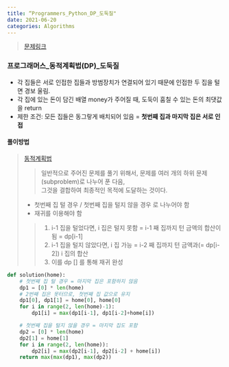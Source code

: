 ```yaml
---
title: “Programmers_Python_DP_도둑질"
date: 2021-06-20
categories: Algorithms
---
```

> [문제링크](https://programmers.co.kr/learn/courses/30/parts/12263)


### 프로그래머스_동적계획법(DP)_도둑질
- 각 집들은 서로 인접한 집들과 방범장치가 연결되어 있기 때문에 인접한 두 집을 털면 경보 울림.
- 각 집에 있는 돈이 담긴 배열 money가 주어질 때, 도둑이 훔칠 수 있는 돈의 최댓값을 return 
- 제한 조건:   모든 집들은 동그랗게 배치되어 있음 = **첫번째 집과 마지막 집은 서로 인접**

#### 풀이방법
> [동적계획법](https://ko.wikipedia.org/wiki/동적_계획법)
>> 일반적으로 주어진 문제를 풀기 위해서, 문제를 여러 개의 하위 문제(subproblem)로 나누어 푼 다음, <br>
>> 그것을 결합하여 최종적인 목적에 도달하는 것이다. 
> - 첫번째 집 털 경우 / 첫번째 집을 털지 않을 경우  로 나누어야 함
> - 재귀를 이용해야 함
>> 1. i-1 집을 털었다면, i 집은 털지 못함 = i-1 째 집까지 턴 금액의 합산이 됨 = dp[i-1]
>> 2. i-1 집을 털지 않았다면, i 집 가능 = i-2 째 집까지 턴 금액과(= dp[i-2]) i 집의 합산
>> 3. 이를 dp [] 를 통해 재귀 완성


```python
def solution(home):
    # 첫번째 집 털 경우 = 마지막 집은 포함하지 않음
    dp1 = [0] * len(home)
    # 2번째 집은 못터므로, 첫번째 집 값으로 유지
    dp1[0], dp1[1] = home[0], home[0]
    for i in range(2, len(home)-1):
        dp1[i] = max(dp1[i-1], dp1[i-2]+home[i])

    # 첫번째 집을 털지 않을 경우 = 마지막 집도 포함
    dp2 = [0] * len(home)
    dp2[1] = home[1]
    for i in range(2, len(home)):
        dp2[i] = max(dp2[i-1], dp2[i-2] + home[i])
    return max(max(dp1), max(dp2))
```
